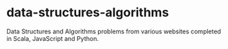 # data-structures-algorithms
 Data Structures and Algorithms problems from various websites completed in Scala, JavaScript and Python.
